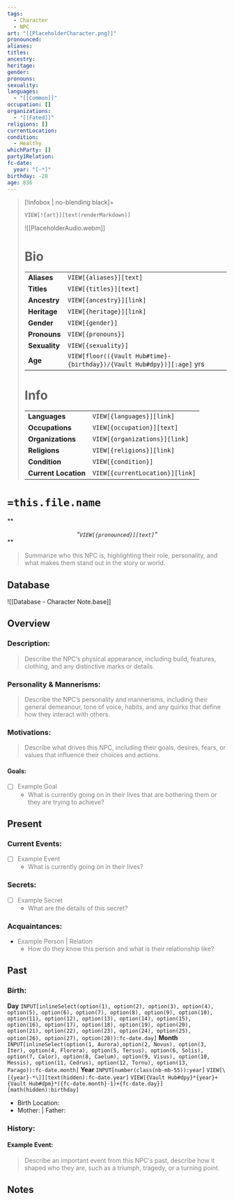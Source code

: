 ```yaml
---
tags:
  - Character
  - NPC
art: "[[PlaceholderCharacter.png]]"
pronounced:
aliases:
titles:
ancestry:
heritage:
gender:
pronouns:
sexuality:
languages:
  - "[[Common]]"
occupation: []
organizations:
  - "[[Fated]]"
religions: []
currentLocation:
condition:
  - Healthy
whichParty: []
party1Relation:
fc-date:
  year: "[-*]"
birthday: -28
age: 836
---
```


> [!infobox | no-blending black]+ <font color="#ffffff">Infobox</font>
> 
> `VIEW[!{art}][text(renderMarkdown)]`
>
> ![[PlaceholderAudio.webm]]
>
> # Bio
> |  |  |
> |---|---|
> | **Aliases** | `VIEW[{aliases}][text]` |
> | **Titles** | `VIEW[{titles}][text]` |
> | **Ancestry** | `VIEW[{ancestry}][link]` |
> | **Heritage** | `VIEW[{heritage}][link]` |
> | **Gender** | `VIEW[{gender}]` |
> | **Pronouns** | `VIEW[{pronouns}]` |
> | **Sexuality** | `VIEW[{sexuality}]` |
> | **Age** | `VIEW[floor(({Vault Hub#time}-{birthday})/{Vault Hub#dpy})][:age]` yrs |
> 
> # Info
> |  |  |
> |---|---|
> | **Languages** | `VIEW[{languages}][link]` |
> | **Occupations** | `VIEW[{occupation}][text]` |
> | **Organizations** | `VIEW[{organizations}][link]` |
> | **Religions** | `VIEW[{religions}][link]` |
> | **Condition** | `VIEW[{condition}]` |
> | **Current Location** | `VIEW[{currentLocation}][link]` |

# `=this.file.name`

** *<center>"`VIEW[{pronounced}][text]`"</center>* **

> <font color="#7f7f7f">Summarize who this NPC is, highlighting their role, personality, and what makes them stand out in the story or world.</font>

## Database
 
 ![[Database - Character Note.base]]

## Overview

### Description:

> <font color="#7f7f7f">Describe the NPC’s physical appearance, including build, features, clothing, and any distinctive marks or details.</font>

### Personality & Mannerisms:

> <font color="#7f7f7f">Describe the NPC’s personality and mannerisms, including their general demeanour, tone of voice, habits, and any quirks that define how they interact with others.</font>

### Motivations:

> <font color="#7f7f7f">Describe what drives this NPC, including their goals, desires, fears, or values that influence their choices and actions.</font>

#### Goals:

- [ ] <font color="#7f7f7f">Example Goal</font>
    - <font color="#7f7f7f">What is currently going on in their lives that are bothering them or they are trying to achieve?</font>

## Present

### Current Events:

- [ ] <font color="#7f7f7f">Example Event </font>
    - <font color="#7f7f7f">What is currently going on in their lives?</font>

### Secrets:

- [ ] <font color="#7f7f7f">Example Secret</font>
    - <font color="#7f7f7f">What are the details of this secret?</font>

### Acquaintances:

- <font color="#7f7f7f">Example Person | Relation</font>
    - <font color="#7f7f7f">How do they know this person and what is their relationship like?</font>

## Past

### Birth:

**Day** `INPUT[inlineSelect(option(1), option(2), option(3), option(4), option(5), option(6), option(7), option(8), option(9), option(10), option(11), option(12), option(13), option(14), option(15), option(16), option(17), option(18), option(19), option(20), option(21), option(22), option(23), option(24), option(25), option(26), option(27), option(28)):fc-date.day]` **Month** `INPUT[inlineSelect(option(1, Aurora),option(2, Novus), option(3, Iter), option(4, Florera), option(5, Tersus), option(6, Solis), option(7, Calor), option(8, Caelum), option(9, Visus), option(10, Messis), option(11, Cedrus), option(12, Tornu), option(13, Parago)):fc-date.month]` **Year** `INPUT[number(class(nb-mb-55)):year]` `VIEW[\[{year}-*\]][text(hidden):fc-date.year]` `VIEW[{Vault Hub#dpy}*{year}+{Vault Hub#dpm}*({fc-date.month}-1)+{fc-date.day}][math(hidden):birthday]`

- Birth Location: 
- Mother: | Father: 

### History:

#### Example Event:

> <font color="#7f7f7f">Describe an important event from this NPC's past, describe how it shaped who they are, such as a triumph, tragedy, or a turning point.</font>

## Notes

